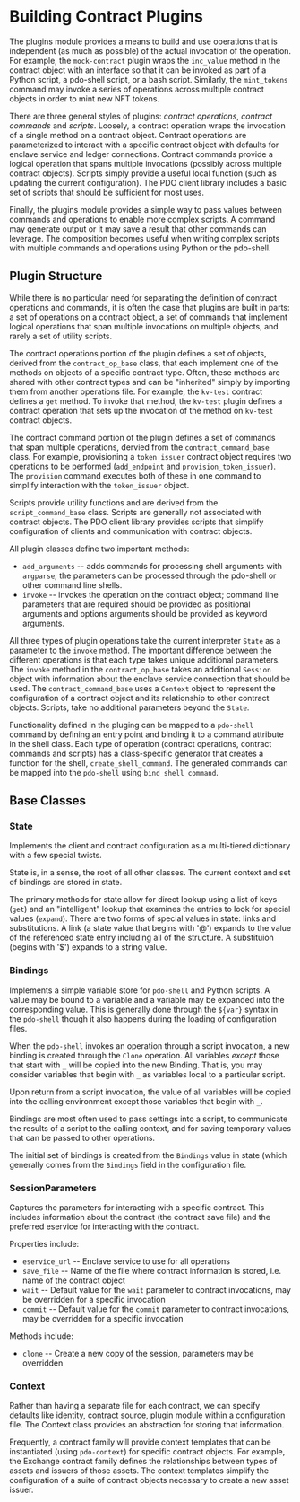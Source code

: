 <!---
Licensed under Creative Commons Attribution 4.0 International License
https://creativecommons.org/licenses/by/4.0/
--->

# Building Contract Plugins #

The plugins module provides a means to build and use operations that
is independent (as much as possible) of the actual invocation of the
operation. For example, the `mock-contract` plugin wraps the
`inc_value` method in the contract object with an interface so that it
can be invoked as part of a Python script, a pdo-shell script, or a
bash script. Similarly, the `mint_tokens` command may invoke a series
of operations across multiple contract objects in order to mint new
NFT tokens.

There are three general styles of plugins: *contract operations*,
*contract commands* and *scripts*. Loosely, a contract operation wraps
the invocation of a single method on a contract object. Contract
operations are parameterized to interact with a specific contract
object with defaults for enclave service and ledger
connections. Contract commands provide a logical operation that spans
multiple invocations (possibly across multiple contract
objects). Scripts simply provide a useful local function (such as
updating the current configuration). The PDO client library includes a
basic set of scripts that should be sufficient for most uses.

Finally, the plugins module provides a simple way to pass values
between commands and operations to enable more complex scripts. A
command may generate output or it may save a result that other
commands can leverage. The composition becomes useful when writing
complex scripts with multiple commands and operations using Python or
the pdo-shell.

## Plugin Structure ##

While there is no particular need for separating the definition of
contract operations and commands, it is often the case that plugins
are built in parts: a set of operations on a contract object, a
set of commands that implement logical operations that span multiple
invocations on multiple objects, and rarely a set of utility scripts.

The contract operations portion of the plugin defines a set of
objects, derived from the `contract_op_base` class, that each
implement one of the methods on objects of a specific contract
type. Often, these methods are shared with other contract types and
can be "inherited" simply by importing them from another operations
file. For example, the `kv-test` contract defines a `get` method. To
invoke that method, the `kv-test` plugin defines a contract operation
that sets up the invocation of the method on `kv-test` contract
objects.

The contract command portion of the plugin defines a set of commands
that span multiple operations, dervied from the
`contract_command_base` class. For example, provisioning a
`token_issuer` contract object requires two operations to be performed
(`add_endpoint` and `provision_token_issuer`). The `provision` command
executes both of these in one command to simplify interaction with the
`token_issuer` object.

Scripts provide utility functions and are derived from the
`script_command_base` class. Scripts are generally not associated with
contract objects. The PDO client library provides scripts that
simplify configuration of clients and communication with contract
objects.

All plugin classes define two important methods:
* `add_arguments` -- adds commands for processing shell arguments with
  `argparse`; the parameters can be processed through the pdo-shell or
  other command line shells.
* `invoke` -- invokes the operation on the contract object; command
  line parameters that are required should be provided as positional
  arguments and options arguments should be provided as keyword
  arguments.

All three types of plugin operations take the current interpreter
`State` as a parameter to the `invoke` method.  The important
difference between the different operations is that each type takes
unique additional parameters. The `invoke` method in the
`contract_op_base` takes an additional `Session` object with
information about the enclave service connection that should be
used. The `contract_command_base` uses a `Context` object to represent
the configuration of a contract object and its relationship to other
contract objects. Scripts, take no additional parameters beyond the
`State`.

Functionality defined in the pluging can be mapped to a `pdo-shell`
command by defining an entry point and binding it to a command
attribute in the shell class. Each type of operation (contract
operations, contract commands and scripts) has a class-specific
generator that creates a function for the shell,
`create_shell_command`. The generated commands can be mapped into the
`pdo-shell` using `bind_shell_command`.

## Base Classes ##

### State ###

Implements the client and contract configuration as a multi-tiered
dictionary with a few special twists.

State is, in a sense, the root of all other classes. The current
context and set of bindings are stored in state.

The primary methods for state allow for direct lookup using a list of
keys (`get`) and an "intelligent" lookup that examines the entries to
look for special values (`expand`). There are two forms of special
values in state: links and substitutions. A link (a state value that
begins with '@') expands to the value of the referenced state entry
including all of the structure. A substituion (begins with '$')
expands to a string value.

### Bindings ###

Implements a simple variable store for `pdo-shell` and Python
scripts. A value may be bound to a variable and a variable may be
expanded into the corresponding value. This is generally done through
the `${var}` syntax in the `pdo-shell` though it also happens during
the loading of configuration files.

When the `pdo-shell` invokes an operation through a script invocation,
a new binding is created through the `Clone` operation. All variables
*except* those that start with `_` will be copied into the new
Binding. That is, you may consider variables that begin with `_` as
variables local to a particular script.

Upon return from a script invocation, the value of all variables will
be copied into the calling environment except those variables that
begin with `_`.

Bindings are most often used to pass settings into a script, to
communicate the results of a script to the calling context, and for
saving temporary values that can be passed to other operations.

The initial set of bindings is created from the `Bindings` value in
state (which generally comes from the `Bindings` field in the
configuration file.

### SessionParameters ###

Captures the parameters for interacting with a specific contract. This
includes information about the contract (the contract save file) and
the preferred eservice for interacting with the contract.

Properties include:
* `eservice_url` -- Enclave service to use for all operations
* `save_file` -- Name of the file where contract information is
  stored, i.e. name of the contract object
* `wait` -- Default value for the `wait` parameter to contract
  invocations, may be overridden for a specific invocation
* `commit` -- Default value for the `commit` parameter to contract
  invocations, may be overridden for a specific invocation

Methods include:
* `clone` -- Create a new copy of the session, parameters may be overridden

### Context ###

Rather than having a separate file for each contract, we can specify
defaults like identity, contract source, plugin module within a
configuration file. The Context class provides an abstraction for
storing that information.

Frequently, a contract family will provide context templates that can
be instantiated (using `pdo-context`) for specific contract
objects. For example, the Exchange contract family defines the
relationships between types of assets and issuers of those assets. The
context templates simplify the configuration of a suite of contract
objects necessary to create a new asset issuer.
